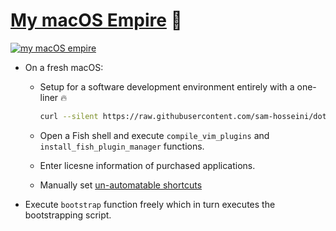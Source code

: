 # [My macOS Empire](https://medium.com/@sam_hosseini/build-a-macos-empire-a0c83879ac24) 👑
[![my macOS empire](https://i.imgur.com/dSbidA6.png)](https://vimeo.com/samhosseini/my-macos-empire "Watch a sample executation of my macOS bootstrapping script")


* On a fresh macOS:

  * Setup for a software development environment entirely with a one-liner 🔥
    ```bash
    curl --silent https://raw.githubusercontent.com/sam-hosseini/dotfiles/master/bootstrap.sh | bash
    ```

  * Open a Fish shell and execute `compile_vim_plugins` and `install_fish_plugin_manager` functions.
  * Enter licesne information of purchased applications.
  * Manually set [un-automatable shortcuts](https://github.com/sam-hosseini/dotfiles/blob/master/shortcuts/shortcuts.md#un-automatable-shortcuts)

* Execute `bootstrap` function freely which in turn executes the bootstrapping script.
